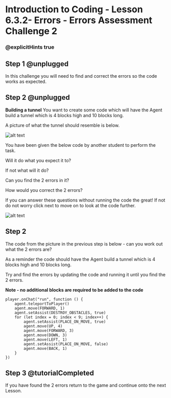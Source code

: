 # Introduction to Coding - Lesson 6.3.2- Errors - Errors Assessment Challenge 2
### @explicitHints true

## Step 1 @unplugged
In this challenge you will need to find and correct the errors so the code works as expected.

## Step 2 @unplugged
**Building a tunnel**
You want to create some code which will have the Agent build a tunnel which is 4 blocks high and 10 blocks long. 

A picture of what the tunnel should resemble is below. 

![alt text](https://intro.codingcredentials.com/Lesson5/6.3.2/images/1.jpg?raw=true "Errors")

You have been given the below code by another student to perform the task.

Will it do what you expect it to?

If not what will it do?

Can you find the 2 errors in it?

How would you correct the 2 errors?

If you can answer these questions without running the code the great! If not do not worry click next to move on to look at the code further.

![alt text](https://intro.codingcredentials.com/Lesson5/6.3.2/images/2.jpg?raw=true "Errors")

## Step 2 
The code from the picture in the previous step is below - can you work out what the 2 errors are?

As a reminder the code should have the Agent build a tunnel which is 4 blocks high and 10 blocks long. 

Try and find the errors by updating the code and running it until you find the 2 errors. 

**Note - no additional blocks are required to be added to the code**
```template
player.onChat("run", function () {
    agent.teleportToPlayer()
    agent.move(FORWARD, 1)
    agent.setAssist(DESTROY_OBSTACLES, true)
    for (let index = 0; index < 9; index++) {
        agent.setAssist(PLACE_ON_MOVE, true)
        agent.move(UP, 4)
        agent.move(FORWARD, 3)
        agent.move(DOWN, 3)
        agent.move(LEFT, 1)
        agent.setAssist(PLACE_ON_MOVE, false)
        agent.move(BACK, 1)
    }
})
```

## Step 3 @tutorialCompleted
If you have found the 2 errors return to the game and continue onto the next Lesson.